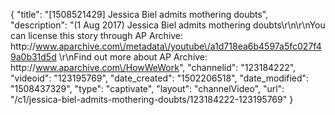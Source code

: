 {
    "title": "[1508521429] Jessica Biel admits mothering doubts",
    "description": "(1 Aug 2017) Jessica Biel admits mothering doubts\r\n\r\nYou can license this story through AP Archive: http:\/\/www.aparchive.com\/metadata\/youtube\/a1d718ea6b4597a5fc027f49a0b31d5d \r\nFind out more about AP Archive: http:\/\/www.aparchive.com\/HowWeWork",
    "channelid": "123184222",
    "videoid": "123195769",
    "date_created": "1502206518",
    "date_modified": "1508437329",
    "type": "captivate",
    "layout": "channelVideo",
    "url": "\/c1\/jessica-biel-admits-mothering-doubts\/123184222-123195769"
}